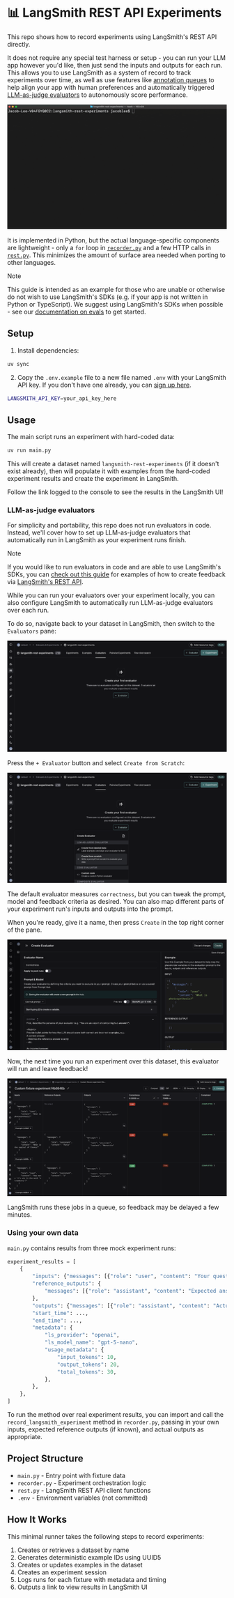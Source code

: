 # 📊 LangSmith REST API Experiments

This repo shows how to record experiments using LangSmith's REST API directly.

It does not require any special test harness or setup - you can run your LLM app however you'd like, then just send the inputs and outputs for each run. This allows you to use LangSmith as a system of record to track experiments over time, as well as use features like [annotation queues](https://docs.langchain.com/langsmith/annotation-queues) to help align your app with human preferences and automatically triggered [LLM-as-judge evaluators](https://docs.langchain.com/langsmith/llm-as-judge) to autonomously score performance.

![](/static/img/rest-experiment.gif)

It is implemented in Python, but the actual language-specific components are lightweight - only a `for` loop in [`recorder.py`](/recorder.py) and a few HTTP calls in [`rest.py`](/rest.py). This minimizes the amount of surface area needed when porting to other languages.

> [!NOTE] 
> This guide is intended as an example for those who are unable or otherwise do not wish to use LangSmith's SDKs (e.g. if your app is not written in Python or TypeScript). We suggest using LangSmith's SDKs when possible - see our [documentation on evals](https://docs.langchain.com/langsmith/evaluation) to get started.

## Setup

1. Install dependencies:

```bash
uv sync
```

2. Copy the `.env.example` file to a new file named `.env` with your LangSmith API key. If you don't have one already, you can [sign up here](https://smith.langchain.com/).
```bash
LANGSMITH_API_KEY=your_api_key_here
```

## Usage

The main script runs an experiment with hard-coded data:

```bash
uv run main.py
```

This will create a dataset named `langsmith-rest-experiments` (if it doesn't exist already), then will populate it with examples from the hard-coded experiment results and create the experiment in LangSmith.

Follow the link logged to the console to see the results in the LangSmith UI!

### LLM-as-judge evaluators

For simplicity and portability, this repo does not run evaluators in code. Instead, we'll cover how to set up LLM-as-judge evaluators that automatically run in LangSmith as your experiment runs finish.

> [!NOTE] 
> If you would like to run evaluators in code and are able to use LangSmith's SDKs, you can [check out this guide](https://docs.langchain.com/langsmith/run-evals-api-only) for examples of how to create feedback via [LangSmith's REST API](https://api.smith.langchain.com/redoc?#tag/feedback/operation/create_feedback_api_v1_feedback_post).

While you can run your evaluators over your experiment locally, you can also configure LangSmith to automatically run LLM-as-judge evaluators over each run.

To do so, navigate back to your dataset in LangSmith, then switch to the `Evaluators` pane:

![](/static/img/create-evaluator.png)

Press the `+ Evaluator` button and select `Create from Scratch`:

![](/static/img/create-from-scratch.png)

The default evaluator measures `correctness`, but you can tweak the prompt, model and feedback criteria as desired. You can also map different parts of your experiment run's inputs and outputs into the prompt.

When you're ready, give it a name, then press `Create` in the top right corner of the pane.

![](/static/img/save-changes.png)

Now, the next time you run an experiment over this dataset, this evaluator will run and leave feedback!

![](/static/img/experiment-with-feedback.png)

LangSmith runs these jobs in a queue, so feedback may be delayed a few minutes.

### Using your own data

`main.py` contains results from three mock experiment runs:

```python
experiment_results = [
    {
        "inputs": {"messages": [{"role": "user", "content": "Your question"}]},
        "reference_outputs": {
            "messages": [{"role": "assistant", "content": "Expected answer (optional)"}]
        },
        "outputs": {"messages": [{"role": "assistant", "content": "Actual answer"}]},
        "start_time": ...,
        "end_time": ...,
        "metadata": {
            "ls_provider": "openai",
            "ls_model_name": "gpt-5-nano",
            "usage_metadata": {
                "input_tokens": 10,
                "output_tokens": 20,
                "total_tokens": 30,
            },
        },
    },
]
```

To run the method over real experiment results, you can import and call the `record_langsmith_experiment` method in `recorder.py`, passing in your own inputs, expected reference outputs (if known), and actual outputs as appropriate.

## Project Structure

- `main.py` - Entry point with fixture data
- `recorder.py` - Experiment orchestration logic
- `rest.py` - LangSmith REST API client functions
- `.env` - Environment variables (not committed)

## How It Works

This minimal runner takes the following steps to record experiments:

1. Creates or retrieves a dataset by name
2. Generates deterministic example IDs using UUID5
3. Creates or updates examples in the dataset
4. Creates an experiment session
5. Logs runs for each fixture with metadata and timing
6. Outputs a link to view results in LangSmith UI
